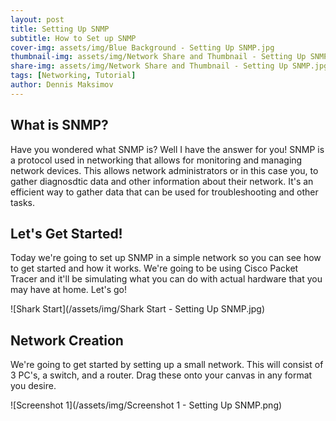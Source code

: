 ```yaml
---
layout: post
title: Setting Up SNMP
subtitle: How to Set up SNMP
cover-img: assets/img/Blue Background - Setting Up SNMP.jpg
thumbnail-img: assets/img/Network Share and Thumbnail - Setting Up SNMP.jpg
share-img: assets/img/Network Share and Thumbnail - Setting Up SNMP.jpg
tags: [Networking, Tutorial]
author: Dennis Maksimov
---
```


## What is SNMP?

Have you wondered what SNMP is? Well I have the answer for you! SNMP is a protocol used in networking that allows for monitoring and managing network devices. This allows network administrators or in this case you, to gather diagnosdtic data and other information about their network. It's an efficient way to gather data that can be used for troubleshooting and other tasks.

## Let's Get Started!

Today we're going to set up SNMP in a simple network so you can see how to get started and how it works. We're going to be using Cisco Packet Tracer and it'll be simulating what you can do with actual hardware that you may have at home. Let's go!

![Shark Start](/assets/img/Shark Start - Setting Up SNMP.jpg)

## Network Creation

We're going to get started by setting up a small network. This will consist of 3 PC's, a switch, and a router. Drag these onto your canvas in any format you desire.

![Screenshot 1](/assets/img/Screenshot 1 - Setting Up SNMP.png)
